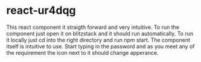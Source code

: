 # react-ur4dqg
This react component it straigth forward and very intuitive. To run the component just open it on blitzstack and it should run automatically. To run it locally just cd into the right directory and run npm start. The component itself is intuitive to use. Start typing in the password and as you meet any of the requirement the icon next to it should change apperance. 

